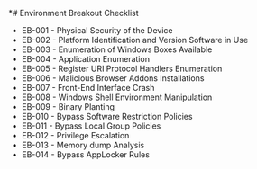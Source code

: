 *# Environment Breakout Checklist

* EB-001 - Physical Security of the Device
* EB-002 - Platform Identification and Version Software in Use
* EB-003 - Enumeration of Windows Boxes Available
* EB-004 - Application Enumeration
* EB-005 - Register URI Protocol Handlers Enumeration
* EB-006 - Malicious Browser Addons Installations
* EB-007 - Front-End Interface Crash
* EB-008 - Windows Shell Environment Manipulation
* EB-009 - Binary Planting
* EB-010 - Bypass Software Restriction Policies
* EB-011 - Bypass Local Group Policies
* EB-012 - Privilege Escalation
* EB-013 - Memory dump Analysis   
* EB-014 - Bypass AppLocker Rules
